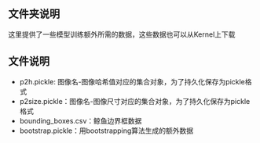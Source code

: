 ## 文件夹说明
这里提供了一些模型训练额外所需的数据，这些数据也可以从Kernel上下载
## 文件说明
+ p2h.pickle: 图像名-图像哈希值对应的集合对象，为了持久化保存为pickle格式
+ p2size.pickle：图像名-图像尺寸对应的集合对象，为了持久化保存为pickle格式
+ bounding_boxes.csv：鲸鱼边界框数据
+ bootstrap.pickle：用bootstrapping算法生成的额外数据

